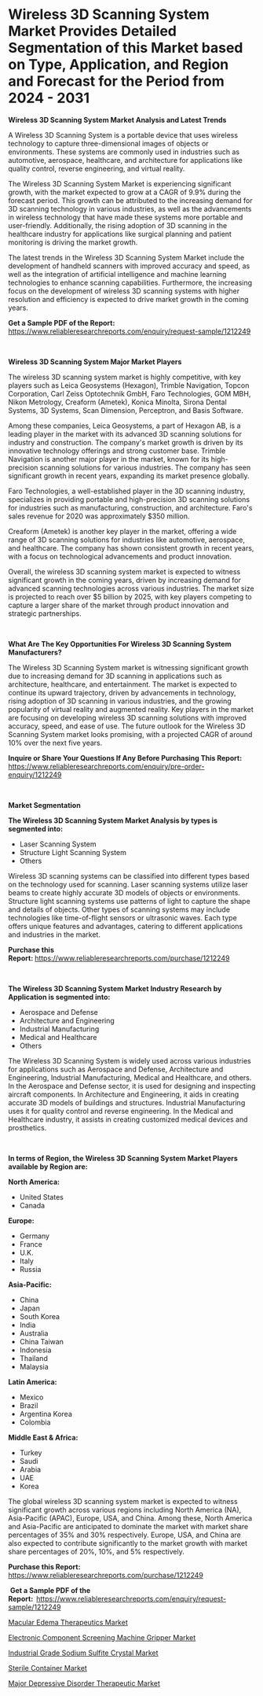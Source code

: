 <p><h1>Wireless 3D Scanning System Market Provides Detailed Segmentation of this Market based on Type, Application, and Region and Forecast for the Period from 2024 - 2031</h1></p><p><strong>Wireless 3D Scanning System Market Analysis and Latest Trends</strong></p>
<p><p>A Wireless 3D Scanning System is a portable device that uses wireless technology to capture three-dimensional images of objects or environments. These systems are commonly used in industries such as automotive, aerospace, healthcare, and architecture for applications like quality control, reverse engineering, and virtual reality.</p><p>The Wireless 3D Scanning System Market is experiencing significant growth, with the market expected to grow at a CAGR of 9.9% during the forecast period. This growth can be attributed to the increasing demand for 3D scanning technology in various industries, as well as the advancements in wireless technology that have made these systems more portable and user-friendly. Additionally, the rising adoption of 3D scanning in the healthcare industry for applications like surgical planning and patient monitoring is driving the market growth.</p><p>The latest trends in the Wireless 3D Scanning System Market include the development of handheld scanners with improved accuracy and speed, as well as the integration of artificial intelligence and machine learning technologies to enhance scanning capabilities. Furthermore, the increasing focus on the development of wireless 3D scanning systems with higher resolution and efficiency is expected to drive market growth in the coming years.</p></p>
<p><strong>Get a Sample PDF of the Report:&nbsp;</strong> <a href="https://www.reliableresearchreports.com/enquiry/request-sample/1212249">https://www.reliableresearchreports.com/enquiry/request-sample/1212249</a></p>
<p>&nbsp;</p>
<p><strong>Wireless 3D Scanning System Major Market Players</strong></p>
<p><p>The wireless 3D scanning system market is highly competitive, with key players such as Leica Geosystems (Hexagon), Trimble Navigation, Topcon Corporation, Carl Zeiss Optotechnik GmbH, Faro Technologies, GOM MBH, Nikon Metrology, Creaform (Ametek), Konica Minolta, Sirona Dental Systems, 3D Systems, Scan Dimension, Perceptron, and Basis Software.</p><p>Among these companies, Leica Geosystems, a part of Hexagon AB, is a leading player in the market with its advanced 3D scanning solutions for industry and construction. The company's market growth is driven by its innovative technology offerings and strong customer base. Trimble Navigation is another major player in the market, known for its high-precision scanning solutions for various industries. The company has seen significant growth in recent years, expanding its market presence globally.</p><p>Faro Technologies, a well-established player in the 3D scanning industry, specializes in providing portable and high-precision 3D scanning solutions for industries such as manufacturing, construction, and architecture. Faro's sales revenue for 2020 was approximately $350 million.</p><p>Creaform (Ametek) is another key player in the market, offering a wide range of 3D scanning solutions for industries like automotive, aerospace, and healthcare. The company has shown consistent growth in recent years, with a focus on technological advancements and product innovation.</p><p>Overall, the wireless 3D scanning system market is expected to witness significant growth in the coming years, driven by increasing demand for advanced scanning technologies across various industries. The market size is projected to reach over $5 billion by 2025, with key players competing to capture a larger share of the market through product innovation and strategic partnerships.</p></p>
<p>&nbsp;</p>
<p><strong>What Are The Key Opportunities For Wireless 3D Scanning System Manufacturers?</strong></p>
<p><p>The Wireless 3D Scanning System market is witnessing significant growth due to increasing demand for 3D scanning in applications such as architecture, healthcare, and entertainment. The market is expected to continue its upward trajectory, driven by advancements in technology, rising adoption of 3D scanning in various industries, and the growing popularity of virtual reality and augmented reality. Key players in the market are focusing on developing wireless 3D scanning solutions with improved accuracy, speed, and ease of use. The future outlook for the Wireless 3D Scanning System market looks promising, with a projected CAGR of around 10% over the next five years.</p></p>
<p><strong>Inquire or Share Your Questions If Any Before Purchasing This Report:</strong> <a href="https://www.reliableresearchreports.com/enquiry/pre-order-enquiry/1212249">https://www.reliableresearchreports.com/enquiry/pre-order-enquiry/1212249</a></p>
<p>&nbsp;</p>
<p><strong>Market Segmentation</strong></p>
<p><strong>The Wireless 3D Scanning System Market Analysis by types is segmented into:</strong></p>
<p><ul><li>Laser Scanning System</li><li>Structure Light Scanning System</li><li>Others</li></ul></p>
<p><p>Wireless 3D scanning systems can be classified into different types based on the technology used for scanning. Laser scanning systems utilize laser beams to create highly accurate 3D models of objects or environments. Structure light scanning systems use patterns of light to capture the shape and details of objects. Other types of scanning systems may include technologies like time-of-flight sensors or ultrasonic waves. Each type offers unique features and advantages, catering to different applications and industries in the market.</p></p>
<p><strong>Purchase this Report:&nbsp;</strong><a href="https://www.reliableresearchreports.com/purchase/1212249">https://www.reliableresearchreports.com/purchase/1212249</a></p>
<p>&nbsp;</p>
<p><strong>The Wireless 3D Scanning System Market Industry Research by Application is segmented into:</strong></p>
<p><ul><li>Aerospace and Defense</li><li>Architecture and Engineering</li><li>Industrial Manufacturing</li><li>Medical and Healthcare</li><li>Others</li></ul></p>
<p><p>The Wireless 3D Scanning System is widely used across various industries for applications such as Aerospace and Defense, Architecture and Engineering, Industrial Manufacturing, Medical and Healthcare, and others. In the Aerospace and Defense sector, it is used for designing and inspecting aircraft components. In Architecture and Engineering, it aids in creating accurate 3D models of buildings and structures. Industrial Manufacturing uses it for quality control and reverse engineering. In the Medical and Healthcare industry, it assists in creating customized medical devices and prosthetics.</p></p>
<p>&nbsp;</p>
<p><strong>In terms of Region, the Wireless 3D Scanning System Market Players available by Region are:</strong></p>
<p>
    <p> <strong> North America: </strong>
        <ul>
            <li>United States</li>
            <li>Canada</li>
        </ul>
        </p> 
    <p> <strong> Europe: </strong>
        <ul>
            <li>Germany</li>
            <li>France</li>
            <li>U.K.</li>
            <li>Italy</li>
            <li>Russia</li>
        </ul>
        </p> 
    <p> <strong> Asia-Pacific: </strong>
        <ul>
            <li>China</li>
            <li>Japan</li>
            <li>South Korea</li>
            <li>India</li>
            <li>Australia</li>
            <li>China Taiwan</li>
            <li>Indonesia</li>
            <li>Thailand</li>
            <li>Malaysia</li>
        </ul>
        </p> 
    <p> <strong> Latin America: </strong>
        <ul>
            <li>Mexico</li>
            <li>Brazil</li>
            <li>Argentina Korea</li>
            <li>Colombia</li>
        </ul>
        </p> 
    <p> <strong> Middle East & Africa: </strong>
        <ul>
            <li>Turkey</li>
            <li>Saudi</li>
            <li>Arabia</li>
            <li>UAE</li>
            <li>Korea</li>
        </ul>
    </p>
    </p>
<p><p>The global wireless 3D scanning system market is expected to witness significant growth across various regions including North America (NA), Asia-Pacific (APAC), Europe, USA, and China. Among these, North America and Asia-Pacific are anticipated to dominate the market with market share percentages of 35% and 30% respectively. Europe, USA, and China are also expected to contribute significantly to the market growth with market share percentages of 20%, 10%, and 5% respectively.</p></p>
<p><strong>Purchase this Report: </strong><a href="https://www.reliableresearchreports.com/purchase/1212249">https://www.reliableresearchreports.com/purchase/1212249</a></p>
<p>&nbsp;<strong>Get a Sample PDF of the Report:&nbsp;&nbsp;</strong><a href="https://www.reliableresearchreports.com/enquiry/request-sample/1212249">https://www.reliableresearchreports.com/enquiry/request-sample/1212249</a></p>
<p><strong></strong></p>
<p><p><a href="https://medium.com/p/1350d83fc664/edit">Macular Edema Therapeutics Market</a></p><p><a href="https://github.com/julyju69/Market-Research-Report-List-2/blob/main/electronic-component-screening-machine-gripper-market.md">Electronic Component Screening Machine Gripper Market</a></p><p><a href="https://github.com/nathandecarvalho/Market-Research-Report-List-2/blob/main/industrial-grade-sodium-sulfite-crystal-market.md">Industrial Grade Sodium Sulfite Crystal Market</a></p><p><a href="https://medium.com/p/54153abffa7c/edit">Sterile Container Market</a></p><p><a href="https://medium.com/@boydsmitham726/major-depressive-disorder-therapeutic-market-analysis-its-cagr-market-segmentation-and-global-3dd5ad8d5b89">Major Depressive Disorder Therapeutic Market</a></p></p>